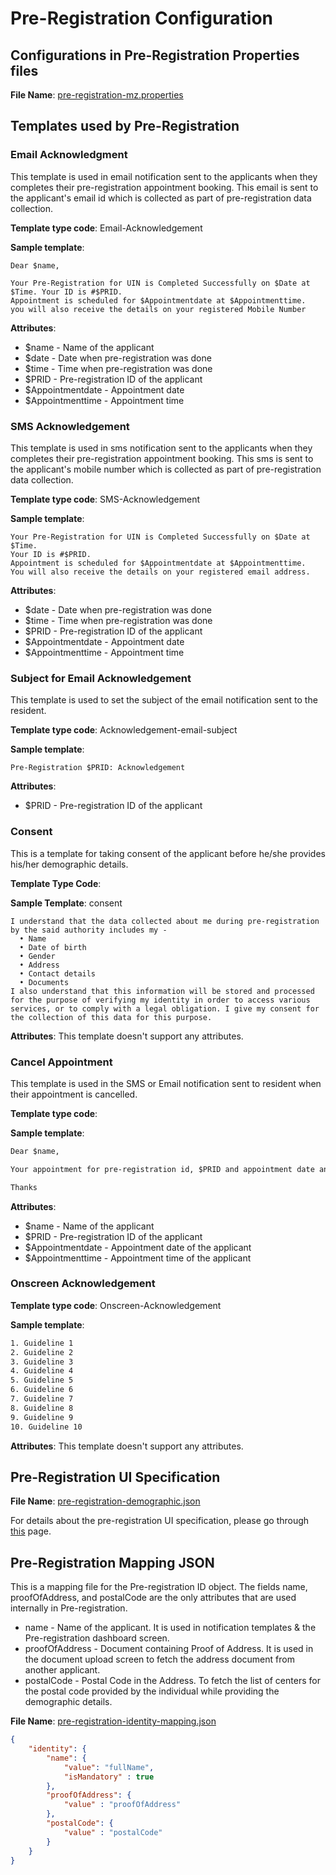 # Pre-Registration Configuration

## Configurations in Pre-Registration Properties files

**File Name**: [pre-registration-mz.properties](https://github.com/mosip/mosip-config/blob/1.1.5\_v3/pre-registration-default.properties)

## Templates used by Pre-Registration

### Email Acknowledgment

This template is used in email notification sent to the applicants when they completes their pre-registration appointment booking. This email is sent to the applicant's email id which is collected as part of pre-registration data collection.

**Template type code**: Email-Acknowledgement

**Sample template**:

```TXT
Dear $name,

Your Pre-Registration for UIN is Completed Successfully on $Date at $Time. Your ID is #$PRID.
Appointment is scheduled for $Appointmentdate at $Appointmenttime.
you will also receive the details on your registered Mobile Number
```

**Attributes**:

* $name - Name of the applicant
* $date - Date when pre-registration was done
* $time - Time when pre-registration was done
* $PRID - Pre-registration ID of the applicant
* $Appointmentdate - Appointment date
* $Appointmenttime - Appointment time

### SMS Acknowledgement

This template is used in sms notification sent to the applicants when they completes their pre-registration appointment booking. This sms is sent to the applicant's mobile number which is collected as part of pre-registration data collection.

**Template type code**: SMS-Acknowledgement

**Sample template**:

```TXT
Your Pre-Registration for UIN is Completed Successfully on $Date at $Time. 
Your ID is #$PRID.
Appointment is scheduled for $Appointmentdate at $Appointmenttime.
You will also receive the details on your registered email address.
```

**Attributes**:

* $date - Date when pre-registration was done
* $time - Time when pre-registration was done
* $PRID - Pre-registration ID of the applicant
* $Appointmentdate - Appointment date
* $Appointmenttime - Appointment time

### Subject for Email Acknowledgement

This template is used to set the subject of the email notification sent to the resident.

**Template type code**: Acknowledgement-email-subject

**Sample template**:

```TXT
Pre-Registration $PRID: Acknowledgement 
```

**Attributes**:

* $PRID - Pre-registration ID of the applicant

### Consent

This is a template for taking consent of the applicant before he/she provides his/her demographic details.

**Template Type Code**:

**Sample Template**: consent

```
I understand that the data collected about me during pre-registration by the said authority includes my -  
  • Name
  • Date of birth
  • Gender
  • Address
  • Contact details
  • Documents
I also understand that this information will be stored and processed for the purpose of verifying my identity in order to access various services, or to comply with a legal obligation. I give my consent for the collection of this data for this purpose.
```

**Attributes**: This template doesn't support any attributes.

### Cancel Appointment

This template is used in the SMS or Email notification sent to resident when their appointment is cancelled.

**Template type code**:

**Sample template**:

```txt
Dear $name,

Your appointment for pre-registration id, $PRID and appointment date and time, $Appointmentdate $Appointmenttime has been canceled due to a government emergency/holiday. Please re-book another slot for Registration.

Thanks
```

**Attributes**:

* $name - Name of the applicant
* $PRID - Pre-registration ID of the applicant
* $Appointmentdate - Appointment date of the applicant
* $Appointmenttime - Appointment time of the applicant

### Onscreen Acknowledgement

**Template type code**: Onscreen-Acknowledgement

**Sample template**:

```txt
1. Guideline 1
2. Guideline 2
3. Guideline 3
4. Guideline 4
5. Guideline 5
6. Guideline 6
7. Guideline 7
8. Guideline 8
9. Guideline 9
10. Guideline 10
```

**Attributes**: This template doesn't support any attributes.

## Pre-Registration UI Specification

**File Name**: [pre-registration-demographic.json](https://github.com/mosip/mosip-config/blob/1.1.5\_v3/pre-registration-demographic.json)

For details about the pre-registration UI specification, please go through [this](UI-Specification-for-Pre-Registration.md) page.

## Pre-Registration Mapping JSON

This is a mapping file for the Pre-registration ID object. The fields name, proofOfAddress, and postalCode are the only attributes that are used internally in Pre-registration.

* name - Name of the applicant. It is used in notification templates & the Pre-registration dashboard screen.
* proofOfAddress - Document containing Proof of Address. It is used in the document upload screen to fetch the address document from another applicant.
* postalCode - Postal Code in the Address. To fetch the list of centers for the postal code provided by the individual while providing the demographic details.

**File Name**: [pre-registration-identity-mapping.json](https://github.com/mosip/mosip-config/blob/1.1.5\_v3/pre-registration-identity-mapping.json)

```JSON
{
	"identity": {
		"name": {
			"value": "fullName",
			"isMandatory" : true
		},
		"proofOfAddress": {
			"value" : "proofOfAddress"
		},
		"postalCode": {
			"value" : "postalCode"
		}
	}
}
```
